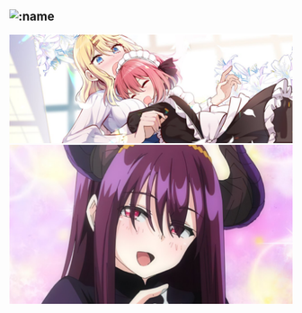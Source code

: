 <!--![readme](https://user-images.githubusercontent.com/43354103/203863744-c1cd95c8-231f-41f1-ae44-fcee37a0b125.png)-->
<!--![test](https://user-images.githubusercontent.com/43354103/209814081-427a8f00-0fc8-4049-91d0-82c4b5d7fb82.png)-->

<!--[![Top Langs](https://github-readme-stats.vercel.app/api/top-langs/?username=ZeyaTsu&layout=compact)](#Statistics) <br/>-->
![:name](https://count.getloli.com/get/@ZeyaTsu?theme=rule34) <br/>
---
<img src="banner.png"/> 

<img src="uwu.png"/> 

<!--<img align="center" src="https://github-readme-stats.anuraghazra1.vercel.app/api/top-langs/?username=ZeyaTsu&theme=tokyonight" />
<img align="center" src="https://github-readme-stats.vercel.app/api?username=ZeyaTsu&show_icons=true&theme=tokyonight" />

Portfolio https://zeyatsu.github.io/ <br/>

# Themes I use:
* Python : Everforest / linux terminal flat dark / catpuccin mocha (main)
* HTML/CSS : YuruCamp - Rin / linux terminal flat dark
* JS : linux terminal flat dark-->

